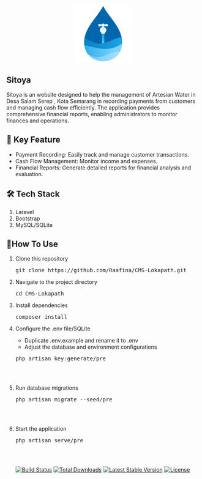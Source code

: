 <p align="center">
  <img src="https://github.com/Raafina/Sitoya/blob/main/public/assets/img/sitoyaLogo.png" alt="CMS Lokapath Dashboard" width="30%">
</p>

## Sitoya
Sitoya is an website designed to help the management of Artesian Water in Desa Salam Serep , Kota Semarang in recording payments from customers and managing cash flow efficiently. The application provides comprehensive financial reports, enabling administrators to monitor finances and operations.

## 🚀 Key Feature
<ul>
    <li>Payment Recording: Easily track and manage customer transactions.</li>
    <li>Cash Flow Management: Monitor income and expenses.</li>
    <li>Financial Reports: Generate detailed reports for financial analysis and evaluation.</li>
</ul>

## 🛠️ Tech Stack
<ol>
    <li>Laravel</li>
    <li>Bootstrap</li>
    <li>MySQL/SQLite</li>
</ol>

## 🎯How To Use
<ol>
    <li>
        <p>Clone this repository</p>
        <p><pre>git clone https://github.com/Raafina/CMS-Lokapath.git</pre></p>
    </li>
    <li>
        <p>Navigate to the project directory</p>
        <p><pre>cd CMS-Lokapath</pre></p>
    </li>
    <li>
        <p>Install dependencies</p>
        <p><pre>composer install</pre></p>
    </li>
    <li>
        <p>Configure the .env file/SQLite</p>
        <ul>
            <li>Duplicate .env.example and rename it to .env</li>
            <li>Adjust the database and environment configurations</li>
        </ul>
        <p><pre>php artisan key:generate/pre</p>
    </li>
    <li>
        <p>Run database migrations</p>
        <p><pre>php artisan migrate --seed/pre</p>
    </li>
    <li>
        <p>Start the application</p>
        <p><pre>php artisan serve/pre</p>
    </li>
</ol>

<p align="center">
<a href="https://github.com/laravel/framework/actions"><img src="https://github.com/laravel/framework/workflows/tests/badge.svg" alt="Build Status"></a>
<a href="https://packagist.org/packages/laravel/framework"><img src="https://img.shields.io/packagist/dt/laravel/framework" alt="Total Downloads"></a>
<a href="https://packagist.org/packages/laravel/framework"><img src="https://img.shields.io/packagist/v/laravel/framework" alt="Latest Stable Version"></a>
<a href="https://packagist.org/packages/laravel/framework"><img src="https://img.shields.io/packagist/l/laravel/framework" alt="License"></a>
</p>
